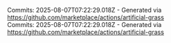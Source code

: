 Commits: 2025-08-07T07:22:29.018Z - Generated via https://github.com/marketplace/actions/artificial-grass
<br>
Commits: 2025-08-07T07:22:29.018Z - Generated via https://github.com/marketplace/actions/artificial-grass
<br>
